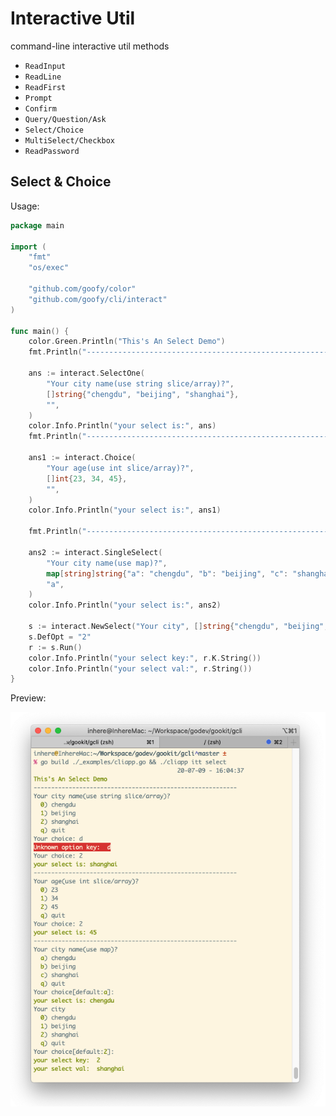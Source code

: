 # Interactive Util

command-line interactive util methods

- `ReadInput`
- `ReadLine`
- `ReadFirst`
- `Prompt`
- `Confirm`
- `Query/Question/Ask`
- `Select/Choice`
- `MultiSelect/Checkbox`
- `ReadPassword`

## Select & Choice

Usage:

```go
package main

import (
	"fmt"
	"os/exec"

	"github.com/goofy/color"
	"github.com/goofy/cli/interact"
)

func main() {
	color.Green.Println("This's An Select Demo")
	fmt.Println("----------------------------------------------------------")

	ans := interact.SelectOne(
		"Your city name(use string slice/array)?",
		[]string{"chengdu", "beijing", "shanghai"},
		"",
	)
	color.Info.Println("your select is:", ans)
	fmt.Println("----------------------------------------------------------")

	ans1 := interact.Choice(
		"Your age(use int slice/array)?",
		[]int{23, 34, 45},
		"",
	)
	color.Info.Println("your select is:", ans1)

	fmt.Println("----------------------------------------------------------")

	ans2 := interact.SingleSelect(
		"Your city name(use map)?",
		map[string]string{"a": "chengdu", "b": "beijing", "c": "shanghai"},
		"a",
	)
	color.Info.Println("your select is:", ans2)

	s := interact.NewSelect("Your city", []string{"chengdu", "beijing", "shanghai"})
	s.DefOpt = "2"
	r := s.Run()
	color.Info.Println("your select key:", r.K.String())
	color.Info.Println("your select val:", r.String())
}
```

Preview:

![](images/select.png)

